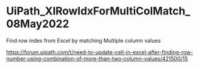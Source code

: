 # UiPath_XlRowIdxForMultiColMatch_08May2022

Find row index from Excel by matching Multiple column values

https://forum.uipath.com/t/need-to-update-cell-in-excel-after-finding-row-number-using-combination-of-more-than-two-column-values/421500/15
